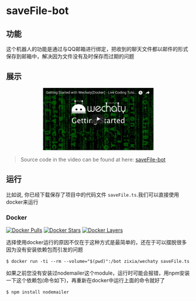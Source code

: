 # saveFile-bot 

## 功能

这个机器人的功能是通过与QQ邮箱进行绑定，把收到的聊天文件都以邮件的形式保存到邮箱中，解决因为文件没有及时保存而过期的问题

## 展示

<div align="center">
<a target="_blank" href="https://v.qq.com/x/page/g0515hgx4da.html"><img src=https://github.com/Pangzhihui/wechaty/blob/master/wechaty.jpg?raw=true" border=0 width="60%"></a>
</div>

> Source code in the video can be found at here: [saveFile-bot](https://github.com/lijiarui/wechaty-getting-started)

## 运行

比如说, 你已经下载保存了项目中的代码文件 `saveFile.ts`.我们可以直接使用docker来运行

### Docker

[![Docker Pulls](https://img.shields.io/docker/pulls/zixia/wechaty.svg?maxAge=2592000)](https://hub.docker.com/r/zixia/wechaty/) [![Docker Stars](https://img.shields.io/docker/stars/zixia/wechaty.svg?maxAge=2592000)](https://hub.docker.com/r/zixia/wechaty/) [![Docker Layers](https://images.microbadger.com/badges/image/zixia/wechaty.svg)](https://microbadger.com/#/images/zixia/wechaty)

选择使用docker运行的原因不仅在于这种方式是最简单的，还在于可以摆脱很多因为没有安装依赖包而引发的问题

```shell
$ docker run -ti --rm --volume="$(pwd)":/bot zixia/wechaty saveFile.ts
```
如果之前您没有安装过nodemailer这个module，运行时可能会报错，用npm安装一下这个依赖包(命令如下)，再重新在docker中运行上面的命令就好了
```shell
$ npm install nodemailer
```

